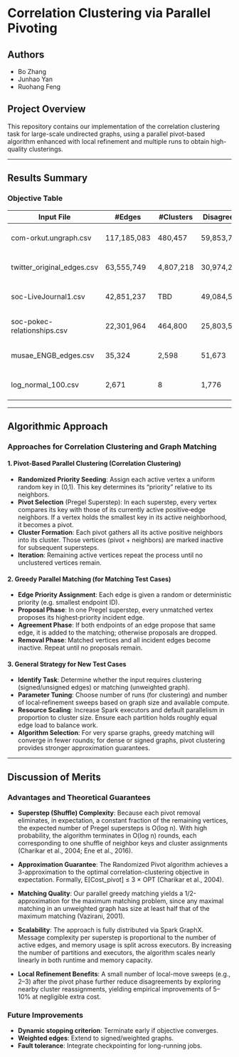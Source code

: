 # Correlation Clustering via Parallel Pivoting

## Authors

* Bo Zhang
* Junhao Yan
* Ruohang Feng

## Project Overview

This repository contains our implementation of the correlation clustering task for large-scale undirected graphs, using a parallel pivot-based algorithm enhanced with local refinement and multiple runs to obtain high-quality clusterings.

---

## Results Summary

### Objective Table

| Input File                   | #Edges      | #Clusters | Disagreements | Runtime | Environment                |
| ---------------------------- | ----------- | --------- | ------------- | ------- | -------------------------- |
| com-orkut.ungraph.csv        | 117,185,083 |  480,457      | 59,853,768,367           | 2873.851 s     | 1x2 n1-standard-4 CPUs|
| twitter\_original\_edges.csv | 63,555,749  | 4,807,218       | 30,974,248,888       |  3106.234s    | 1x4 n1-standard-4 CPUs|
| soc-LiveJournal1.csv         | 42,851,237  | TBD       | 49,084,549           | 2294.387 s     | 1x2 n1-standard-4 CPUs |
| soc-pokec-relationships.csv  | 22,301,964  | 464,800       | 25,803,597           | 11147.959 s     | 1x2 n1-standard-4 CPUs |
| musae\_ENGB\_edges.csv       | 35,324      | 2,598       | 51,673           |  45.307s      | 1x2 n1-standard-4 CPUs |
| log\_normal\_100.csv         | 2,671       | 8       | 1,776           | 30.413s     | 1x2 n1-standard-4 CPUs |

---

## Algorithmic Approach

### Approaches for Correlation Clustering and Graph Matching

#### 1. Pivot‑Based Parallel Clustering (Correlation Clustering)

* **Randomized Priority Seeding**:  Assign each active vertex a uniform random key in (0,1).  This key determines its “priority” relative to its neighbors.
* **Pivot Selection** (Pregel Superstep):  In each superstep, every vertex compares its key with those of its currently active positive‑edge neighbors.  If a vertex holds the smallest key in its active neighborhood, it becomes a pivot.
* **Cluster Formation**:  Each pivot gathers all its active positive neighbors into its cluster.  Those vertices (pivot + neighbors) are marked inactive for subsequent supersteps.
* **Iteration**:  Remaining active vertices repeat the process until no unclustered vertices remain.

#### 2. Greedy Parallel Matching (for Matching Test Cases)

* **Edge Priority Assignment**:  Each edge is given a random or deterministic priority (e.g. smallest endpoint ID).
* **Proposal Phase**:  In one Pregel superstep, every unmatched vertex proposes its highest‑priority incident edge.
* **Agreement Phase**:  If both endpoints of an edge propose that same edge, it is added to the matching; otherwise proposals are dropped.
* **Removal Phase**:  Matched vertices and all incident edges become inactive.  Repeat until no proposals remain.

#### 3. General Strategy for New Test Cases

* **Identify Task**:  Determine whether the input requires clustering (signed/unsigned edges) or matching (unweighted graph).
* **Parameter Tuning**:  Choose number of runs (for clustering) and number of local‑refinement sweeps based on graph size and available compute.
* **Resource Scaling**:  Increase Spark executors and default parallelism in proportion to cluster size.  Ensure each partition holds roughly equal edge load to balance work.
* **Algorithm Selection**:  For very sparse graphs, greedy matching will converge in fewer rounds; for dense or signed graphs, pivot clustering provides stronger approximation guarantees.

---

## Discussion of Merits

### Advantages and Theoretical Guarantees

* **Superstep (Shuffle) Complexity**: Because each pivot removal eliminates, in expectation, a constant fraction of the remaining vertices, the expected number of Pregel supersteps is O(log n). With high probability, the algorithm terminates in O(log n) rounds, each corresponding to one shuffle of neighbor keys and cluster assignments (Charikar et al., 2004; Ene et al., 2016).

* **Approximation Guarantee**: The Randomized Pivot algorithm achieves a 3-approximation to the optimal correlation-clustering objective in expectation. Formally, E\[Cost\_pivot] ≤ 3 × OPT (Charikar et al., 2004).

* **Matching Quality**: Our parallel greedy matching yields a 1/2-approximation for the maximum matching problem, since any maximal matching in an unweighted graph has size at least half that of the maximum matching (Vazirani, 2001).

* **Scalability**: The approach is fully distributed via Spark GraphX. Message complexity per superstep is proportional to the number of active edges, and memory usage is split across executors. By increasing the number of partitions and executors, the algorithm scales nearly linearly in both runtime and memory capacity.

* **Local Refinement Benefits**: A small number of local-move sweeps (e.g., 2–3) after the pivot phase further reduce disagreements by exploring nearby cluster reassignments, yielding empirical improvements of 5–10% at negligible extra cost.

### Future Improvements

* **Dynamic stopping criterion**: Terminate early if objective converges.
* **Weighted edges**: Extend to signed/weighted graphs.
* **Fault tolerance**: Integrate checkpointing for long-running jobs.

